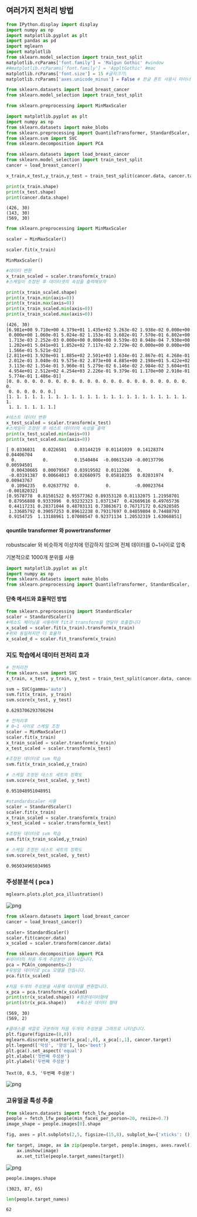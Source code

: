 ## 여러가지 전처리 방법


```python
from IPython.display import display
import numpy as np
import matplotlib.pyplot as plt
import pandas as pd
import mglearn
import matplotlib
from sklearn.model_selection import train_test_split
matplotlib.rcParams['font.family'] = 'Malgun Gothic' #window
##matplotlib.rcParams['font.family'] = 'AppltGothic' #mac
matplotlib.rcParams['font.size'] = 15 #글자크기\
matplotlib.rcParams['axes.unicode_minus'] = False # 한글 폰트 사용시 마이너스 글자가 깨지는 현상을 해결

from sklearn.datasets import load_breast_cancer
from sklearn.model_selection import train_test_split

from sklearn.preprocessing import MinMaxScaler

import matplotlib.pyplot as plt
import numpy as np
from sklearn.datasets import make_blobs
from sklearn.preprocessing import QuantileTransformer, StandardScaler, PowerTransformer
from sklearn.svm import SVC
from sklearn.decomposition import PCA
```


```python
from sklearn.datasets import load_breast_cancer
from sklearn.model_selection import train_test_split
cancer = load_breast_cancer()

x_train,x_test,y_train,y_test = train_test_split(cancer.data, cancer.target, random_state=1)

print(x_train.shape)
print(x_test.shape)
print(cancer.data.shape)
```

    (426, 30)
    (143, 30)
    (569, 30)
    


```python
from sklearn.preprocessing import MinMaxScaler

scaler = MinMaxScaler()
```


```python
scaler.fit(x_train)
```




    MinMaxScaler()




```python
#데이터 변환
x_train_scaled = scaler.transform(x_train)
#스케일이 조정된 후 데이터셋의 속성을 출력해보자
```


```python
print(x_train_scaled.shape)
print(x_train.min(axis=0))
print(x_train.max(axis=0))
print(x_train_scaled.min(axis=0))
print(x_train_scaled.max(axis=0))
```

    (426, 30)
    [6.981e+00 9.710e+00 4.379e+01 1.435e+02 5.263e-02 1.938e-02 0.000e+00
     0.000e+00 1.060e-01 5.024e-02 1.153e-01 3.602e-01 7.570e-01 6.802e+00
     1.713e-03 2.252e-03 0.000e+00 0.000e+00 9.539e-03 8.948e-04 7.930e+00
     1.202e+01 5.041e+01 1.852e+02 7.117e-02 2.729e-02 0.000e+00 0.000e+00
     1.566e-01 5.521e-02]
    [2.811e+01 3.928e+01 1.885e+02 2.501e+03 1.634e-01 2.867e-01 4.268e-01
     2.012e-01 3.040e-01 9.575e-02 2.873e+00 4.885e+00 2.198e+01 5.422e+02
     3.113e-02 1.354e-01 3.960e-01 5.279e-02 6.146e-02 2.984e-02 3.604e+01
     4.954e+01 2.512e+02 4.254e+03 2.226e-01 9.379e-01 1.170e+00 2.910e-01
     5.774e-01 1.486e-01]
    [0. 0. 0. 0. 0. 0. 0. 0. 0. 0. 0. 0. 0. 0. 0. 0. 0. 0. 0. 0. 0. 0. 0. 0.
     0. 0. 0. 0. 0. 0.]
    [1. 1. 1. 1. 1. 1. 1. 1. 1. 1. 1. 1. 1. 1. 1. 1. 1. 1. 1. 1. 1. 1. 1. 1.
     1. 1. 1. 1. 1. 1.]
    


```python
#테스트 데이터 변환
x_test_scaled = scaler.transform(x_test)
#스케일이 조정된 후 테스트 데이터의 속성을 출력
print(x_test_scaled.min(axis=0))
print(x_test_scaled.max(axis=0))
```

    [ 0.0336031   0.0226581   0.03144219  0.01141039  0.14128374  0.04406704
      0.          0.          0.1540404  -0.00615249 -0.00137796  0.00594501
      0.00430665  0.00079567  0.03919502  0.0112206   0.          0.
     -0.03191387  0.00664013  0.02660975  0.05810235  0.02031974  0.00943767
      0.1094235   0.02637792  0.          0.         -0.00023764 -0.00182032]
    [0.9578778  0.81501522 0.95577362 0.89353128 0.81132075 1.21958701
     0.87956888 0.9333996  0.93232323 1.0371347  0.42669616 0.49765736
     0.44117231 0.28371044 0.48703131 0.73863671 0.76717172 0.62928585
     1.33685792 0.39057253 0.89612238 0.79317697 0.84859804 0.74488793
     0.9154725  1.13188961 1.07008547 0.92371134 1.20532319 1.63068851]
    

#### qountile transformer 와 powertransformer

robustscaler 와 비슷하게 이상치에 민감하지 않으며 전체 데이터를 0~1사이로 압축

기본적으로 1000개 분위를 사용


```python
import matplotlib.pyplot as plt
import numpy as np
from sklearn.datasets import make_blobs
from sklearn.preprocessing import QuantileTransformer, StandardScaler, PowerTransformer
```

#### 단축 메서드와 효율적인 방법


```python
from sklearn.preprocessing import StandardScaler
scaler = StandardScaler()
#메소드 체이닝을 사용하여 fit과 transform을 연달아 호출합니다
x_scaled = scaler.fit(x_train).transform(x_train)
#위와 동일하지만 더 효율적
x_scaled_d = scaler.fit_transform(x_train)
```

### 지도 학습에서 데이터 전처리 효과


```python
# 전처리전
from sklearn.svm import SVC
x_train, x_test, y_train, y_test = train_test_split(cancer.data, cancer.target, random_state=0)

svm = SVC(gamma='auto')
svm.fit(x_train, y_train)
svm.score(x_test, y_test) 
```




    0.6293706293706294




```python
# 전처리후
# 0~1 사이로 스케일 조정
scaler = MinMaxScaler()
scaler.fit(x_train)
x_train_scaled = scaler.transform(x_train)
x_test_scaled = scaler.transform(x_test)

#조정된 데이터로 svm 학습
svm.fit(x_train_scaled,y_train)

# 스케일 조정된 테스트 세트의 정확도
svm.score(x_test_scaled, y_test)
```




    0.951048951048951




```python
#standardscaler 사용
scaler = StandardScaler()
scaler.fit(x_train)
x_train_scaled = scaler.transform(x_train)
x_test_scaled = scaler.transform(x_test)

#조정된 데이터로 svm 학습
svm.fit(x_train_scaled,y_train)

# 스케일 조정된 테스트 세트의 정확도
svm.score(x_test_scaled, y_test)

```




    0.965034965034965



### 주성분분석 ( pca )


```python
mglearn.plots.plot_pca_illustration()
```


    
![png](output_17_0.png)
    



```python
from sklearn.datasets import load_breast_cancer
cancer = load_breast_cancer()

scaler= StandardScaler()
scaler.fit(cancer.data)
x_scaled = scaler.transform(cancer.data)
```


```python
from sklearn.decomposition import PCA
#데이터의 처음 두개 주성분만 유지시킵니다.
pca = PCA(n_components=2)
#유방암 데이터로 pca 모델을 만듭니다.
pca.fit(x_scaled)

#처음 두개의 주성분을 사용해 데이터를 변환합니다.
x_pca = pca.transform(x_scaled)
print(str(x_scaled.shape)) #원본데이터형태
print(str(x_pca.shape))    #축소된 데이터 형태
```

    (569, 30)
    (569, 2)
    


```python
#클래스를 색깔로 구분하여 처음 두개의 주성분을 그래프로 나타냅니다.
plt.figure(figsize=(8,8))
mglearn.discrete_scatter(x_pca[:,0], x_pca[:,1], cancer.target)
plt.legend(['악성', '양성'], loc='best')
plt.gca().set_aspect('equal')
plt.xlabel('첫번째 주성분')
plt.ylabel('두번째 주성분')
```




    Text(0, 0.5, '두번째 주성분')




    
![png](output_20_1.png)
    


### 고유얼굴 특성 추출


```python
from sklearn.datasets import fetch_lfw_people
people = fetch_lfw_people(min_faces_per_person=20, resize=0.7)
image_shape = people.images[0].shape

fig, axes = plt.subplots(2,5, figsize=(15,8), subplot_kw={'xticks': (), 'yticks' :()})

for target, image, ax in zip(people.target, people.images, axes.ravel()):
    ax.imshow(image)
    ax.set_title(people.target_names[target])
```


    
![png](output_22_0.png)
    



```python
people.images.shape
```




    (3023, 87, 65)




```python
len(people.target_names)
```




    62




```python

```


```python

```


```python

```


```python

```


```python

```


```python

```


```python

```


```python

```


```python

```


```python

```


```python

```


```python

```


```python

```


```python

```


```python

```


```python

```


```python

```


```python

```


```python

```


```python

```


```python

```


```python

```


```python

```


```python

```


```python

```


```python

```


```python

```


```python

```


```python

```


```python

```


```python

```


```python

```


```python

```


```python

```


```python

```


```python

```


```python

```


```python

```


```python

```


```python

```


```python

```


```python

```


```python

```
